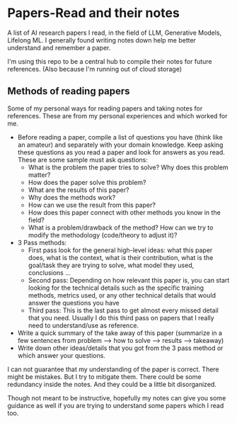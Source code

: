 # Papers-Read and their notes 
A list of AI research papers I read, in the field of LLM, Generative Models, Lifelong ML. I generally found writing notes down help me better understand and remember a paper.  
 
I'm using this repo to be a central hub to compile their notes for future references. (Also because I'm running out of cloud storage) 
  
## Methods of reading papers 
Some of my personal ways for reading papers and taking notes for references. These are from my personal experiences and which worked for me. 
- Before reading a paper, compile a list of questions you have (think like an amateur) and separately with your domain knowledge. Keep asking these questions as you read a paper and look for answers as you read. These are some sample must ask questions: 
    - What is the problem the paper tries to solve? Why does this problem matter? 
    - How does the paper solve this problem? 
    - What are the results of this paper? 
    - Why does the methods work? 
    - How can we use the result from this paper? 
    - How does this paper connect with other methods you know in the field? 
    - What is a problem/drawback of the method? How can we try to modify the methodology (code/theory to adjust it)? 
- 3 Pass methods: 
    - First pass look for the general high-level ideas: what this paper does, what is the context, what is their contribution, what is the goal/task they are trying to solve, what model they used, conclusions ... 
    - Second pass: Depending on how relevant this paper is, you can start looking for the technical details such as the specific training methods, metrics used, or any other technical details that would answer the questions you have 
    - Third pass: This is the last pass to get almost every missed detail that you need. Usually I do this third pass on papers that I really need to understand/use as reference. 
- Write a quick summary of the take away of this paper (summarize in a few sentences from problem --> how to solve --> results --> takeaway)
- Write down other ideas/details that you got from the 3 pass method or which answer your questions. 
  
I can not guarantee that my understanding of the paper is correct. There might be mistakes. But I try to mitigate them. There could be some redundancy inside the notes. And they could be a little bit disorganized.  

Though not meant to be instructive, hopefully my notes can give you some guidance as well if you are trying to understand some papers which I read too. 